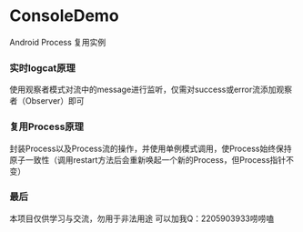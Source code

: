 # ConsoleDemo
 Android Process 复用实例

### 实时logcat原理
使用观察者模式对流中的message进行监听，仅需对success或error流添加观察者（Observer）即可

### 复用Process原理
封装Process以及Process流的操作，并使用单例模式调用，使Process始终保持原子一致性（调用restart方法后会重新唤起一个新的Process，但Process指针不变）

### 最后
本项目仅供学习与交流，勿用于非法用途
可以加我Q：2205903933唠唠嗑
